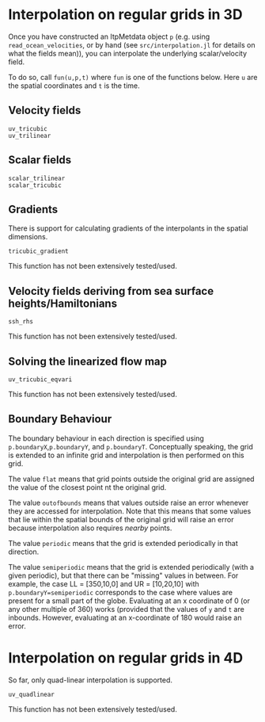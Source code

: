 # Interpolation on regular grids in 3D

Once you have constructed an ItpMetdata object `p` (e.g. using `read_ocean_velocities`, or by hand (see `src/interpolation.jl` for details on what the fields mean)), you can interpolate the underlying scalar/velocity field.

To do so, call `fun(u,p,t)` where `fun` is one of the functions below. Here `u` are the spatial coordinates and `t` is the time.

## Velocity fields 

```@docs
uv_tricubic
uv_trilinear
```

## Scalar fields
```@docs
scalar_trilinear
scalar_tricubic
```

## Gradients

There is support for calculating gradients of the interpolants in the spatial dimensions.

```@docs
tricubic_gradient
```
This function has not been extensively tested/used.

## Velocity fields deriving from sea surface heights/Hamiltonians 
```@docs
ssh_rhs
```

This function has not been extensively tested/used.

## Solving the linearized flow map

```@docs
uv_tricubic_eqvari
```
This function has not been extensively tested/used.

## Boundary Behaviour

The boundary behaviour in each direction is specified using `p.boundaryX`,`p.boundaryY`, and `p.boundaryT`.
Conceptually speaking, the grid is extended to an infinite grid and interpolation is then performed on this grid.

The value `flat` means that grid points outside the original grid are assigned the value of the closest point
nt the original grid.

The value `outofbounds` means that values outside raise an error whenever they are accessed for interpolation.
Note that this means that some values that lie within the spatial bounds of the original grid will raise an error
because interpolation also requires *nearby* points.

The value `periodic` means that the grid is extended periodically in that direction. 

The value `semiperiodic` means that the grid is extended periodically (with a given periodic),
but that there can be "missing" values in between. For example, the case LL = [350,10,0] and UR = [10,20,10] 
with `p.boundaryY=semiperiodic` corresponds to the case where values are present for a small part of the globe.
Evaluating at an x coordinate of 0 (or any other multiple of 360) works (provided that the values of `y` and `t` are inbounds.
However, evaluating at an x-coordinate of 180 would raise an error.

# Interpolation on regular grids in 4D

So far, only quad-linear interpolation is supported.

```@docs
uv_quadlinear
```
This function has not been extensively tested/used.


